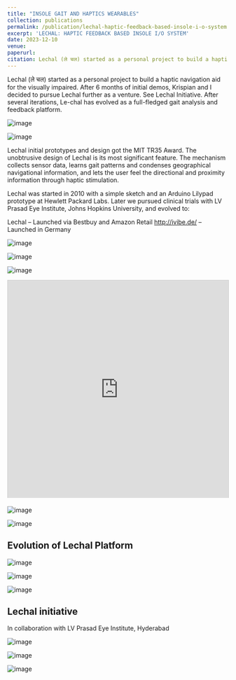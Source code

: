 ```yaml
---
title: "INSOLE GAIT AND HAPTICS WEARABLES"
collection: publications
permalink: /publication/lechal-haptic-feedback-based-insole-i-o-system
excerpt: 'LECHAL: HAPTIC FEEDBACK BASED INSOLE I/O SYSTEM'
date: 2023-12-10
venue: 
paperurl: 
citation: Lechal (ले चल) started as a personal project to build a haptic navigation aid for the visually impaired. 
---
```

Lechal (ले चल) started as a personal project to build a haptic navigation aid for the visually impaired. After 6 months of initial demos, Krispian and I decided to pursue Lechal further as a venture. See Lechal Initiative.  After several iterations, Le-chal has evolved as a full-fledged gait analysis and feedback platform. 

![image](https://github.com/zwanderer0/zwanderer0.github.io/assets/80713/664fcb7c-ade1-4a87-a518-c5e6ba1f452f)

![image](https://github.com/zwanderer0/zwanderer0.github.io/assets/80713/21b85c9f-3a31-44eb-ab32-582502c9694b)

Lechal initial prototypes and design got the MIT TR35 Award. The unobtrusive design of Lechal is its most significant feature. The mechanism collects sensor data, learns gait patterns and condenses geographical navigational information, and lets the user feel the directional and proximity information through haptic stimulation.

Lechal was started in 2010 with a simple sketch and an Arduino Lilypad prototype at Hewlett Packard Labs. Later we pursued clinical trials with LV Prasad Eye Institute, Johns Hopkins University, and evolved to:

Lechal – Launched via Bestbuy and Amazon Retail
http://ivibe.de/ – Launched in Germany

![image](https://github.com/zwanderer0/zwanderer0.github.io/assets/80713/eba65b6f-3f89-410e-8987-2a37bf25f155)

![image](https://github.com/zwanderer0/zwanderer0.github.io/assets/80713/ff0567da-652f-4abb-a209-6243e8b78655)

![image](https://github.com/zwanderer0/zwanderer0.github.io/assets/80713/9e44ce62-32ba-4e07-9ddb-33b071afd0d9)

<iframe src="https://www.slideserve.com/embed/7387836" width="600" height="497" frameborder="0" marginwidth="0" marginheight="0" scrolling="no" style="border:1px solid #CCC;border-width:1px 1px 0;margin-bottom:5px;max-width: 100%;" allowfullscreen webkitallowfullscreen mozallowfullscreen> </iframe>

![image](https://github.com/zwanderer0/zwanderer0.github.io/assets/80713/23ef0438-06f5-4f24-9fd7-3884d76c6417)

![image](https://github.com/zwanderer0/zwanderer0.github.io/assets/80713/7becd386-ba4f-4700-a7bc-0e45b2b505da)

## Evolution of Lechal Platform
![image](https://github.com/zwanderer0/zwanderer0.github.io/assets/80713/f0f28568-0781-4dc2-9933-ff3d9d676613)

![image](https://github.com/zwanderer0/zwanderer0.github.io/assets/80713/80fcbbe8-37d6-4bfe-bf98-97305557d804)

![image](https://github.com/zwanderer0/zwanderer0.github.io/assets/80713/70ba37b6-2ffe-4c30-b904-5540493af89b)

## Lechal initiative
In collaboration with LV Prasad Eye Institute, Hyderabad

![image](https://github.com/zwanderer0/zwanderer0.github.io/assets/80713/f523eca3-bfc9-4817-a648-17cc99f3627d)

![image](https://github.com/zwanderer0/zwanderer0.github.io/assets/80713/6411131d-3c9c-470b-bfd5-6b0996e943b7)

![image](https://github.com/zwanderer0/zwanderer0.github.io/assets/80713/90642d17-40b7-4bd2-b10b-89e7bda50d75)

